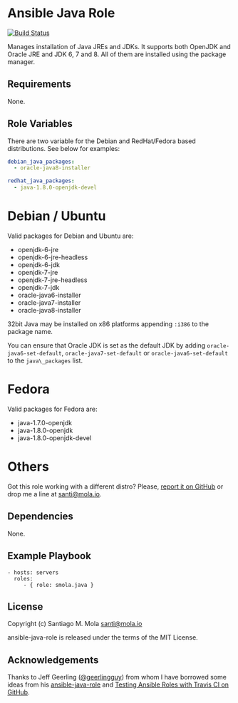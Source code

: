 Ansible Java Role
=================

[![Build Status](https://travis-ci.org/smola/ansible-java-role.svg?branch=master)](https://travis-ci.org/smola/ansible-java-role)

Manages installation of Java JREs and JDKs. It supports both OpenJDK and Oracle
JRE and JDK 6, 7 and 8. All of them are installed using the package manager.

Requirements
------------

None.

Role Variables
--------------

There are two variable for the Debian and RedHat/Fedora based distributions. See 
below for examples:

```yaml
debian_java_packages:
  - oracle-java8-installer
```

```yaml
redhat_java_packages:
  - java-1.8.0-openjdk-devel
```

# Debian / Ubuntu

Valid packages for Debian and Ubuntu are:

- openjdk-6-jre
- openjdk-6-jre-headless
- openjdk-6-jdk
- openjdk-7-jre
- openjdk-7-jre-headless
- openjdk-7-jdk
- oracle-java6-installer
- oracle-java7-installer
- oracle-java8-installer

32bit Java may be installed on x86 platforms appending `:i386` to the package name.

You can ensure that Oracle JDK is set as the default JDK by adding `oracle-java6-set-default`, `oracle-java7-set-default` or `oracle-java6-set-default` to the `java\_packages` list.

# Fedora

Valid packages for Fedora are:

- java-1.7.0-openjdk
- java-1.8.0-openjdk
- java-1.8.0-openjdk-devel

# Others

Got this role working with a different distro? Please, [report it on GitHub](http://github.com/smola/ansible-java-role/issues) or drop me a line at santi@mola.io.

Dependencies
------------

None.

Example Playbook
-------------------------

    - hosts: servers
      roles:
         - { role: smola.java }

License
-------

Copyright (c) Santiago M. Mola <santi@mola.io>

ansible-java-role is released under the terms of the MIT License.


Acknowledgements
----------------

Thanks to Jeff Geerling ([@geerlingguy](https://github.com/geerlingguy)) from whom I have borrowed some ideas from his [ansible-java-role](https://github.com/geerlingguy/ansible-role-java) and [Testing Ansible Roles with Travis CI on GitHub](https://servercheck.in/blog/testing-ansible-roles-travis-ci-github).
